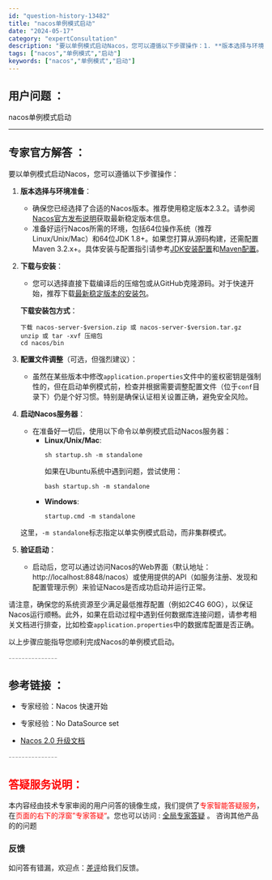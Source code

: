 ```yaml
---
id: "question-history-13482"
title: "nacos单例模式启动"
date: "2024-05-17"
category: "expertConsultation"
description: "要以单例模式启动Nacos，您可以遵循以下步骤操作：1. **版本选择与环境准备**：   - 确保您已经选择了合适的Nacos版本。推荐使用稳定版本2.3.2。请参阅[Nacos官方发布说明](https://github.com/alibaba/nacos/releases)获取最新稳定版本信息"
tags: ["nacos","单例模式","启动"]
keywords: ["nacos","单例模式","启动"]
---
```


## 用户问题 ： 
 nacos单例模式启动  

---------------
## 专家官方解答 ：

要以单例模式启动Nacos，您可以遵循以下步骤操作：

1. **版本选择与环境准备**：
   - 确保您已经选择了合适的Nacos版本。推荐使用稳定版本2.3.2。请参阅[Nacos官方发布说明](https://github.com/alibaba/nacos/releases)获取最新稳定版本信息。
   - 准备好运行Nacos所需的环境，包括64位操作系统（推荐Linux/Unix/Mac）和64位JDK 1.8+。如果您打算从源码构建，还需配置Maven 3.2.x+。具体安装与配置指引请参考[JDK安装配置](https://docs.oracle.com/cd/E19182-01/820-7851/inst_cli_jdk_javahome_t/)和[Maven配置](https://maven.apache.org/settings.html)。

2. **下载与安装**：
   - 您可以选择直接下载编译后的压缩包或从GitHub克隆源码。对于快速开始，推荐下载[最新稳定版本的安装包](https://github.com/alibaba/nacos/releases)。
   
   **下载安装包方式**：
   ```
   下载 nacos-server-$version.zip 或 nacos-server-$version.tar.gz
   unzip 或 tar -xvf 压缩包
   cd nacos/bin
   ```

3. **配置文件调整**（可选，但强烈建议）：
   - 虽然在某些版本中修改`application.properties`文件中的鉴权密钥是强制性的，但在启动单例模式前，检查并根据需要调整配置文件（位于`conf`目录下）仍是个好习惯。特别是确保认证相关设置正确，避免安全风险。

4. **启动Nacos服务器**：
   - 在准备好一切后，使用以下命令以单例模式启动Nacos服务器：
     - **Linux/Unix/Mac**:
       ```
       sh startup.sh -m standalone
       ```
       如果在Ubuntu系统中遇到问题，尝试使用：
       ```
       bash startup.sh -m standalone
       ```
     - **Windows**:
       ```
       startup.cmd -m standalone
       ```
   这里，`-m standalone`标志指定以单实例模式启动，而非集群模式。

5. **验证启动**：
   - 启动后，您可以通过访问Nacos的Web界面（默认地址：http://localhost:8848/nacos）或使用提供的API（如服务注册、发现和配置管理示例）来验证Nacos是否成功启动并运行正常。

请注意，确保您的系统资源至少满足最低推荐配置（例如2C4G 60G），以保证Nacos运行顺畅。此外，如果在启动过程中遇到任何数据库连接问题，请参考相关文档进行排查，比如检查`application.properties`中的数据库配置是否正确。

以上步骤应能指导您顺利完成Nacos的单例模式启动。


<font color="#949494">---------------</font> 


## 参考链接 ：

* 专家经验：Nacos 快速开始 
 
 * 专家经验：No DataSource set 
 
 * [Nacos 2.0 升级文档](https://nacos.io/docs/latest/upgrading/200-upgrading)


 <font color="#949494">---------------</font> 
 


## <font color="#FF0000">答疑服务说明：</font> 

本内容经由技术专家审阅的用户问答的镜像生成，我们提供了<font color="#FF0000">专家智能答疑服务</font>，在<font color="#FF0000">页面的右下的浮窗”专家答疑“</font>。您也可以访问 : [全局专家答疑](https://answer.opensource.alibaba.com/docs/intro) 。 咨询其他产品的的问题

### 反馈
如问答有错漏，欢迎点：[差评](https://ai.nacos.io/user/feedbackByEnhancerGradePOJOID?enhancerGradePOJOId=13907)给我们反馈。
